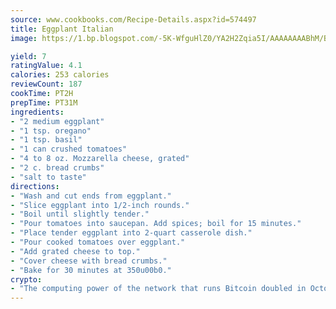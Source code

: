 ```yaml
---
source: www.cookbooks.com/Recipe-Details.aspx?id=574497
title: Eggplant Italian
image: https://1.bp.blogspot.com/-5K-WfguHlZ0/YA2H2Zqia5I/AAAAAAAABhM/Bdgu68p4aG0Q6jWdy3eGaUXSKw5p3sdxwCLcBGAsYHQ/s324/7.png

yield: 7
ratingValue: 4.1
calories: 253 calories
reviewCount: 187
cookTime: PT2H
prepTime: PT31M
ingredients:
- "2 medium eggplant"
- "1 tsp. oregano"
- "1 tsp. basil"
- "1 can crushed tomatoes"
- "4 to 8 oz. Mozzarella cheese, grated"
- "2 c. bread crumbs"
- "salt to taste"
directions:
- "Wash and cut ends from eggplant."
- "Slice eggplant into 1/2-inch rounds."
- "Boil until slightly tender."
- "Pour tomatoes into saucepan. Add spices; boil for 15 minutes."
- "Place tender eggplant into 2-quart casserole dish."
- "Pour cooked tomatoes over eggplant."
- "Add grated cheese to top."
- "Cover cheese with bread crumbs."
- "Bake for 30 minutes at 350u00b0."
crypto:
- "The computing power of the network that runs Bitcoin doubled in October, pushing out all but the most dedicated miners."
---
```

